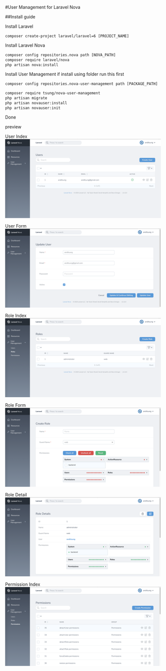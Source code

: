 #User Management for Laravel Nova

##Install guide

Install Laravel
```
composer create-project laravel/laravel=6 [PROJECT_NAME]
```

Install Laravel Nova
```
composer config repositories.nova path [NOVA_PATH]
composer require laravel/nova
php artisan nova:install
```

Install User Management
if install using folder run this first
```
composer config repositories.nova-user-management path [PACKAGE_PATH]
```
```
composer require tsung/nova-user-management
php artisan migrate
php artisan novauser:install
php artisan novauser:init
```
Done

preview

User Index
![user index](https://github.com/anditsung/nova-user-management/blob/master/preview/user-index.png?raw=true)

User Form
![user form](https://github.com/anditsung/nova-user-management/blob/master/preview/user-form.png?raw=true)

Role Index
![role index](https://github.com/anditsung/nova-user-management/blob/master/preview/role-index.png?raw=true)

Role Form
![role form](https://github.com/anditsung/nova-user-management/blob/master/preview/role-form.png?raw=true)

Role Detail
![role detail](https://github.com/anditsung/nova-user-management/blob/master/preview/role-detail.png?raw=true)

Permission Index
![permission index](https://github.com/anditsung/nova-user-management/blob/master/preview/permission-index.png?raw=true)
